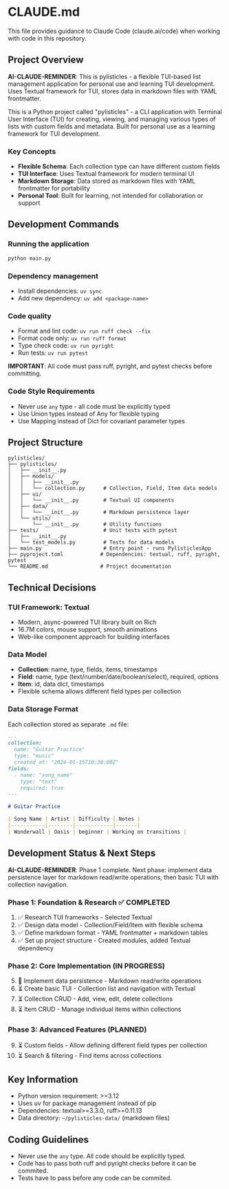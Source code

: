 # CLAUDE.md

This file provides guidance to Claude Code (claude.ai/code) when working with code in this repository.

## Project Overview

**AI-CLAUDE-REMINDER**: This is pylisticles - a flexible TUI-based list management application for personal use and learning TUI development. Uses Textual framework for TUI, stores data in markdown files with YAML frontmatter.

This is a Python project called "pylisticles" - a CLI application with Terminal User Interface (TUI) for creating, viewing, and managing various types of lists with custom fields and metadata. Built for personal use as a learning framework for TUI development.

### Key Concepts
- **Flexible Schema**: Each collection type can have different custom fields
- **TUI Interface**: Uses Textual framework for modern terminal UI
- **Markdown Storage**: Data stored as markdown files with YAML frontmatter for portability
- **Personal Tool**: Built for learning, not intended for collaboration or support

## Development Commands

### Running the application
```bash
python main.py
```

### Dependency management
- Install dependencies: `uv sync`
- Add new dependency: `uv add <package-name>`

### Code quality
- Format and lint code: `uv run ruff check --fix`
- Format code only: `uv run ruff format`
- Type check code: `uv run pyright`
- Run tests: `uv run pytest`

**IMPORTANT**: All code must pass ruff, pyright, and pytest checks before committing.

### Code Style Requirements
- Never use `any` type - all code must be explicitly typed
- Use Union types instead of Any for flexible typing
- Use Mapping instead of Dict for covariant parameter types 

## Project Structure

```
pylisticles/
├── pylisticles/
│   ├── __init__.py
│   ├── models/
│   │   ├── __init__.py
│   │   └── collection.py      # Collection, Field, Item data models
│   ├── ui/
│   │   └── __init__.py        # Textual UI components
│   ├── data/
│   │   └── __init__.py        # Markdown persistence layer
│   └── utils/
│       └── __init__.py        # Utility functions
├── tests/                     # Unit tests with pytest
│   ├── __init__.py
│   └── test_models.py         # Tests for data models
├── main.py                    # Entry point - runs PylisticlesApp
├── pyproject.toml            # Dependencies: textual, ruff, pyright, pytest
└── README.md                 # Project documentation
```

## Technical Decisions

### TUI Framework: Textual
- Modern, async-powered TUI library built on Rich
- 16.7M colors, mouse support, smooth animations
- Web-like component approach for building interfaces

### Data Model
- **Collection**: name, type, fields, items, timestamps
- **Field**: name, type (text/number/date/boolean/select), required, options
- **Item**: id, data dict, timestamps
- Flexible schema allows different field types per collection

### Data Storage Format
Each collection stored as separate `.md` file:
```markdown
---
collection:
  name: "Guitar Practice"
  type: "music" 
  created_at: "2024-01-15T10:30:00Z"
fields:
  - name: "song_name"
    type: "text"
    required: true
---

# Guitar Practice

| Song Name | Artist | Difficulty | Notes |
|-----------|--------|------------|-------|
| Wonderwall | Oasis | beginner | Working on transitions |
```

## Development Status & Next Steps

**AI-CLAUDE-REMINDER**: Phase 1 complete. Next phase: implement data persistence layer for markdown read/write operations, then basic TUI with collection navigation.

### Phase 1: Foundation & Research ✅ COMPLETED
1. ✅ Research TUI frameworks - Selected Textual
2. ✅ Design data model - Collection/Field/Item with flexible schema  
3. ✅ Define markdown format - YAML frontmatter + markdown tables
4. ✅ Set up project structure - Created modules, added Textual dependency

### Phase 2: Core Implementation (IN PROGRESS)
5. 🔄 Implement data persistence - Markdown read/write operations
6. ⏳ Create basic TUI - Collection list and navigation with Textual
7. ⏳ Collection CRUD - Add, view, edit, delete collections
8. ⏳ Item CRUD - Manage individual items within collections

### Phase 3: Advanced Features (PLANNED)
9. ⏳ Custom fields - Allow defining different field types per collection  
10. ⏳ Search & filtering - Find items across collections

## Key Information

- Python version requirement: >=3.12
- Uses uv for package management instead of pip
- Dependencies: textual>=3.3.0, ruff>=0.11.13
- Data directory: `~/pylisticles-data/` (markdown files)

## Coding Guidelines
- Never use the `any` type. All code should be explicitly typed.
- Code has to pass both ruff and pyright checks before it can be commited. 
- Tests have to pass before any code can be commited. 
